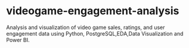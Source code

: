 # videogame-engagement-analysis
Analysis and visualization of video game sales, ratings, and user engagement data using Python, PostgreSQL,EDA,Data Visualization and Power BI.
